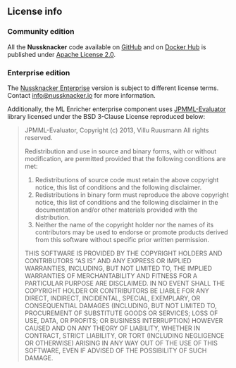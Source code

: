 ## License info

### Community edition

All the **Nussknacker** code available on [GitHub](https://github.com/TouK/nussknacker) and on [Docker Hub](https://hub.docker.com/r/touk/nussknacker) is published under [Apache License 2.0](http://www.apache.org/licenses/LICENSE-2.0).


### Enterprise edition

The [Nussknacker Enterprise](about/NussknackerEnterprise) version is subject to different license terms. Contact info@nussknacker.io for more information. 

Additionally, the ML Enricher enterprise component uses [JPMML-Evaluator](https://github.com/jpmml/jpmml-evaluator) library licensed under the BSD 3-Clause License reproduced below:

> JPMML-Evaluator, Copyright (c) 2013, Villu Ruusmann All rights reserved.
>
> Redistribution and use in source and binary forms, with or without modification, are permitted provided that the following conditions are met:
> 1. Redistributions of source code must retain the above copyright notice, this list of conditions and the following disclaimer.
> 2. Redistributions in binary form must reproduce the above copyright notice, this list of conditions and the following disclaimer in the documentation and/or other materials provided with the distribution.
> 3. Neither the name of the copyright holder nor the names of its contributors may be used to endorse or promote products derived from this software without specific prior written permission.
>
> THIS SOFTWARE IS PROVIDED BY THE COPYRIGHT HOLDERS AND CONTRIBUTORS “AS IS” AND ANY EXPRESS OR IMPLIED WARRANTIES, INCLUDING, BUT  NOT LIMITED TO, THE IMPLIED WARRANTIES OF MERCHANTABILITY AND FITNESS FOR A PARTICULAR PURPOSE ARE DISCLAIMED. IN NO EVENT SHALL THE COPYRIGHT HOLDER OR CONTRIBUTORS BE LIABLE FOR ANY DIRECT, INDIRECT, INCIDENTAL, SPECIAL, EXEMPLARY, OR CONSEQUENTIAL DAMAGES (INCLUDING, BUT NOT LIMITED TO, PROCUREMENT OF SUBSTITUTE GOODS OR SERVICES; LOSS OF USE, DATA, OR PROFITS; OR BUSINESS INTERRUPTION) HOWEVER CAUSED AND ON ANY THEORY OF LIABILITY, WHETHER IN CONTRACT, STRICT LIABILITY, OR TORT (INCLUDING NEGLIGENCE OR OTHERWISE) ARISING IN ANY WAY OUT OF THE USE OF THIS SOFTWARE, EVEN IF ADVISED OF THE POSSIBILITY OF SUCH DAMAGE.
